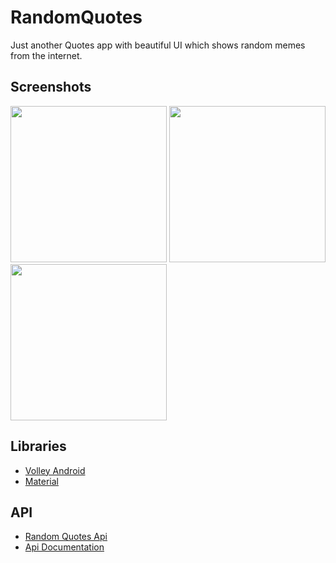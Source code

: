 # RandomQuotes
Just another Quotes app with beautiful UI which shows random memes from the internet.

## Screenshots

<div class="column">
  <img src="https://github.com/hamzaazizofficial/RandomQuotes/blob/master/app/src/main/res/drawable/1.jpg" width="250"  />

  <img src="https://github.com/hamzaazizofficial/RandomQuotes/blob/master/app/src/main/res/drawable/2.jpg" width="250"  />
  
  <img src="https://github.com/hamzaazizofficial/RandomQuotes/blob/master/app/src/main/res/drawable/3.jpg" width="250" />
</div>

## Libraries

- [Volley Android](https://developer.android.com/training/volley)
- [Material](https://material.io/develop/android)

## API
- [Random Quotes Api](https://api.quotable.io/random)
- [Api Documentation](https://github.com/lukePeavey/quotable)
